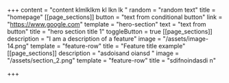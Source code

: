 +++
content = "content klmlklkm kl lkn lk "
random = "random text"
title = "homepage"
[[page_sections]]
button = "text from conditional button"
link = "https://www.google.com"
template = "hero-section"
text = "text from button"
title = "hero section title 1"
toggleButton = true
[[page_sections]]
description = "I am a description of a feature"
image = "/assets/image-14.png"
template = "feature-row"
title = "Feature title example"
[[page_sections]]
description = "asdoisand oiansd "
image = "/assets/section_2.png"
template = "feature-row"
title = "sdifnoindasdi n"

+++
